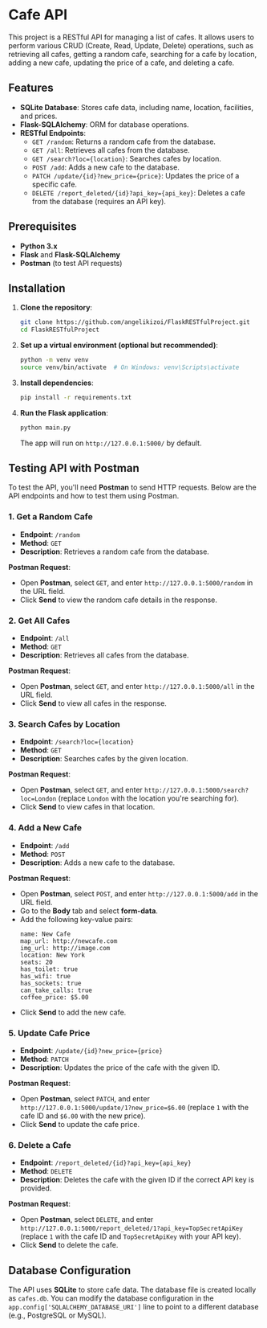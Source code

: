 # Cafe API

This project is a RESTful API for managing a list of cafes. It allows users to perform various CRUD (Create, Read, Update, Delete) operations, such as retrieving all cafes, getting a random cafe, searching for a cafe by location, adding a new cafe, updating the price of a cafe, and deleting a cafe.

## Features

- **SQLite Database**: Stores cafe data, including name, location, facilities, and prices.
- **Flask-SQLAlchemy**: ORM for database operations.
- **RESTful Endpoints**:
  - `GET /random`: Returns a random cafe from the database.
  - `GET /all`: Retrieves all cafes from the database.
  - `GET /search?loc={location}`: Searches cafes by location.
  - `POST /add`: Adds a new cafe to the database.
  - `PATCH /update/{id}?new_price={price}`: Updates the price of a specific cafe.
  - `DELETE /report_deleted/{id}?api_key={api_key}`: Deletes a cafe from the database (requires an API key).

## Prerequisites

- **Python 3.x**
- **Flask** and **Flask-SQLAlchemy**
- **Postman** (to test API requests)

## Installation

1. **Clone the repository**:
   ```bash
   git clone https://github.com/angelikizoi/FlaskRESTfulProject.git
   cd FlaskRESTfulProject
   ```

2. **Set up a virtual environment (optional but recommended)**:
   ```bash
   python -m venv venv
   source venv/bin/activate  # On Windows: venv\Scripts\activate
   ```

3. **Install dependencies**:
   ```bash
   pip install -r requirements.txt
   ```

4. **Run the Flask application**:
   ```bash
   python main.py
   ```

   The app will run on `http://127.0.0.1:5000/` by default.

## Testing API with Postman

To test the API, you'll need **Postman** to send HTTP requests. Below are the API endpoints and how to test them using Postman.

### 1. **Get a Random Cafe**

- **Endpoint**: `/random`
- **Method**: `GET`
- **Description**: Retrieves a random cafe from the database.

**Postman Request**:
- Open **Postman**, select `GET`, and enter `http://127.0.0.1:5000/random` in the URL field.
- Click **Send** to view the random cafe details in the response.

### 2. **Get All Cafes**

- **Endpoint**: `/all`
- **Method**: `GET`
- **Description**: Retrieves all cafes from the database.

**Postman Request**:
- Open **Postman**, select `GET`, and enter `http://127.0.0.1:5000/all` in the URL field.
- Click **Send** to view all cafes in the response.

### 3. **Search Cafes by Location**

- **Endpoint**: `/search?loc={location}`
- **Method**: `GET`
- **Description**: Searches cafes by the given location.

**Postman Request**:
- Open **Postman**, select `GET`, and enter `http://127.0.0.1:5000/search?loc=London` (replace `London` with the location you're searching for).
- Click **Send** to view cafes in that location.

### 4. **Add a New Cafe**

- **Endpoint**: `/add`
- **Method**: `POST`
- **Description**: Adds a new cafe to the database.

**Postman Request**:
- Open **Postman**, select `POST`, and enter `http://127.0.0.1:5000/add` in the URL field.
- Go to the **Body** tab and select **form-data**.
- Add the following key-value pairs:
  ```
  name: New Cafe
  map_url: http://newcafe.com
  img_url: http://image.com
  location: New York
  seats: 20
  has_toilet: true
  has_wifi: true
  has_sockets: true
  can_take_calls: true
  coffee_price: $5.00
  ```
- Click **Send** to add the new cafe.

### 5. **Update Cafe Price**

- **Endpoint**: `/update/{id}?new_price={price}`
- **Method**: `PATCH`
- **Description**: Updates the price of the cafe with the given ID.

**Postman Request**:
- Open **Postman**, select `PATCH`, and enter `http://127.0.0.1:5000/update/1?new_price=$6.00` (replace `1` with the cafe ID and `$6.00` with the new price).
- Click **Send** to update the cafe price.

### 6. **Delete a Cafe**

- **Endpoint**: `/report_deleted/{id}?api_key={api_key}`
- **Method**: `DELETE`
- **Description**: Deletes the cafe with the given ID if the correct API key is provided.

**Postman Request**:
- Open **Postman**, select `DELETE`, and enter `http://127.0.0.1:5000/report_deleted/1?api_key=TopSecretApiKey` (replace `1` with the cafe ID and `TopSecretApiKey` with your API key).
- Click **Send** to delete the cafe.

## Database Configuration

The API uses **SQLite** to store cafe data. The database file is created locally as `cafes.db`. You can modify the database configuration in the `app.config['SQLALCHEMY_DATABASE_URI']` line to point to a different database (e.g., PostgreSQL or MySQL).

